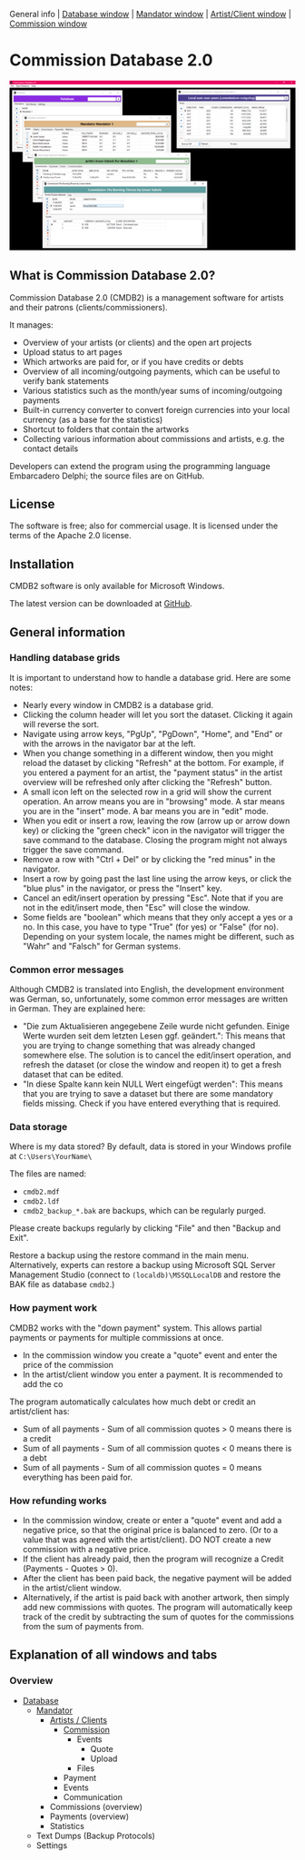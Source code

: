 
General info | [Database window](HELP_DatabaseWindow.md) | [Mandator window](HELP_MandatorWindow.md) | [Artist/Client window](HELP_ArtistClientWindow.md) | [Commission window](HELP_CommissionWindow.md)

# Commission Database 2.0

![Screenshot](CmDb2_Screenshot.png)

## What is Commission Database 2.0?

Commission Database 2.0 (CMDB2) is a management software for artists and their patrons (clients/commissioners).

It manages:
- Overview of your artists (or clients) and the open art projects
- Upload status to art pages
- Which artworks are paid for, or if you have credits or debts
- Overview of all incoming/outgoing payments, which can be useful to verify bank statements
- Various statistics such as the month/year sums of incoming/outgoing payments
- Built-in currency converter to convert foreign currencies into your local currency (as a base for the statistics)
- Shortcut to folders that contain the artworks
- Collecting various information about commissions and artists, e.g. the contact details

Developers can extend the program using the programming language Embarcadero Delphi; the source files are on GitHub.

## License

The software is free; also for commercial usage. It is licensed under the terms of the Apache 2.0 license.

## Installation

CMDB2 software is only available for Microsoft Windows.

The latest version can be downloaded at [GitHub](https://github.com/danielmarschall/cmdb2/releases).

## General information

### Handling database grids

It is important to understand how to handle a database grid. Here are some notes:
- Nearly every window in CMDB2 is a database grid.
- Clicking the column header will let you sort the dataset. Clicking it again will reverse the sort.
- Navigate using arrow keys, "PgUp", "PgDown", "Home", and "End" or with the arrows in the navigator bar at the left.
- When you change something in a different window, then you might reload the dataset by clicking "Refresh" at the bottom. For example, if you entered a payment for an artist, the "payment status" in the artist overview will be refreshed only after clicking the "Refresh" button.
- A small icon left on the selected row in a grid will show the current operation. An arrow means you are in "browsing" mode. A star means you are in the "insert" mode. A bar means you are in "edit" mode.
- When you edit or insert a row, leaving the row (arrow up or arrow down key) or clicking the "green check" icon in the navigator will trigger the save command to the database. Closing the program might not always trigger the save command.
- Remove a row with "Ctrl + Del" or by clicking the "red minus" in the navigator.
- Insert a row by going past the last line using the arrow keys, or click the "blue plus" in the navigator, or press the "Insert" key.
- Cancel an edit/insert operation by pressing "Esc". Note that if you are not in the edit/insert mode, then "Esc" will close the window.
- Some fields are "boolean" which means that they only accept a yes or a no. In this case, you have to type "True" (for yes) or "False" (for no). Depending on your system locale, the names might be different, such as "Wahr" and "Falsch" for German systems.

### Common error messages

Although CMDB2 is translated into English, the development environment was German, so, unfortunately, some common error messages are written in German. They are explained here:
- "Die zum Aktualisieren angegebene Zeile wurde nicht gefunden. Einige Werte wurden seit dem letzten Lesen ggf. geändert.": This means that you are trying to change something that was already changed somewhere else. The solution is to cancel the edit/insert operation, and refresh the dataset (or close the window and reopen it) to get a fresh dataset that can be edited.
- "In diese Spalte kann kein NULL Wert eingefügt werden": This means that you are trying to save a dataset but there are some mandatory fields missing. Check if you have entered everything that is required.

### Data storage

Where is my data stored? By default, data is stored in your Windows profile at `C:\Users\YourName\`

The files are named:
- `cmdb2.mdf`
- `cmdb2.ldf`
- `cmdb2_backup_*.bak` are backups, which can be regularly purged.

Please create backups regularly by clicking "File" and then "Backup and Exit".

Restore a backup using the restore command in the main menu. Alternatively, experts can restore a backup using Microsoft SQL Server Management Studio (connect to `(localdb)\MSSQLLocalDB` and restore the BAK file as database `cmdb2`.)

### How payment work

CMDB2 works with the "down payment" system. This allows partial payments or payments for multiple commissions at once.
- In the commission window you create a "quote" event and enter the price of the commission
- In the artist/client window you enter a payment. It is recommended to add the co

The program automatically calculates how much debt or credit an artist/client has:
- Sum of all payments - Sum of all commission quotes > 0 means there is a credit
- Sum of all payments - Sum of all commission quotes < 0 means there is a debt
- Sum of all payments - Sum of all commission quotes = 0 means everything has been paid for.

### How refunding works

- In the commission window, create or enter a "quote" event and add a negative price, so that the original price is balanced to zero. (Or to a value that was agreed with the artist/client). DO NOT create a new commission with a negative price.
- If the client has already paid, then the program will recognize a Credit (Payments - Quotes > 0).
- After the client has been paid back, the negative payment will be added in the artist/client window.
- Alternatively, if the artist is paid back with another artwork, then simply add new commissions with quotes. The program will automatically keep track of the credit by subtracting the sum of quotes for the commissions from the sum of payments from.

## Explanation of all windows and tabs

### Overview

- [Database](HELP_DatabaseWindow.md)
	- [Mandator](HELP_MandatorWindow.md)
		- [Artists / Clients](HELP_ArtistClientWindow.md)
			- [Commission](HELP_CommissionWindow.md)
				- Events
					- Quote
					- Upload
				- Files
			- Payment
			- Events
			- Communication
		- Commissions (overview)
		- Payments (overview)
		- Statistics
	- Text Dumps (Backup Protocols)
	- Settings
